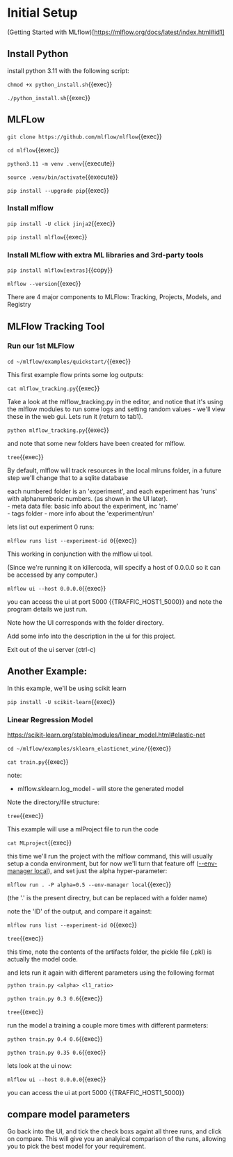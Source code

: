 
# Initial Setup


(Getting Started with MLflow)[https://mlflow.org/docs/latest/index.html#id1]

## Install Python

install python 3.11 with the following script:

`chmod +x python_install.sh`{{exec}}

`./python_install.sh`{{exec}}

## MLFLow

`git clone https://github.com/mlflow/mlflow`{{exec}}

`cd mlflow`{{exec}}

`python3.11 -m venv .venv`{{execute}}

`source .venv/bin/activate`{{execute}}

`pip install --upgrade pip`{{exec}}



### Install mlflow

`pip install -U click jinja2`{{exec}} 

`pip install mlflow`{{exec}}

### Install MLflow with extra ML libraries and 3rd-party tools

`pip install mlflow[extras]`{{copy}}

`mlflow --version`{{exec}}

There are 4 major components to MLFlow: Tracking, Projects, Models, and Registry

## MLFlow Tracking Tool

### Run our 1st MLFlow

`cd ~/mlflow/examples/quickstart/`{{exec}}

This first example flow prints some log outputs:

`cat mlflow_tracking.py`{{exec}}

Take  a look at the mlflow_tracking.py in the editor, and notice that it's using the mlflow modules to run some logs and setting random values - we'll view these in the web gui. Lets run it (return to tab1).

`python mlflow_tracking.py`{{exec}}

and note that some new folders have been created for mlflow.

`tree`{{exec}}

By default, mlflow will track resources in the local mlruns folder, in a future step we'll change that to a sqlite database

each numbered folder is an 'experiment', and each experiment has 'runs' with alphanumberic numbers. (as shown in the UI later).      
     - meta data file: basic info about the experiment, inc 'name'   
     - tags folder - more info about the 'experiment/run'   
    
lets list out experiment 0 runs:

`mlflow runs list --experiment-id 0`{{exec}}
     
      

This working in conjunction with the mlflow ui tool.

(Since we're running it on killercoda, will specify a host of 0.0.0.0 so it can be accessed by any computer.)

`mlflow ui --host 0.0.0.0`{{exec}}

you can access the ui at port 5000 {{TRAFFIC_HOST1_5000}} and note the program details we just run.

Note how the UI corresponds with the folder directory.

Add some info into the description in the ui for this project.

Exit out of the ui server (ctrl-c)


## Another Example:

In this example, we'll be using  scikit learn


`pip install -U scikit-learn`{{exec}}


### Linear Regression Model

https://scikit-learn.org/stable/modules/linear_model.html#elastic-net

`cd ~/mlflow/examples/sklearn_elasticnet_wine/`{{exec}}


`cat train.py`{{exec}}

note:   
   - mlflow.sklearn.log_model  - will store the generated model

Note the directory/file structure:

`tree`{{exec}}


This example will use a mlProject file to run the code

`cat MLproject`{{exec}}

this time we'll run the project with the mlflow command, this will usually setup a conda environment, but for now we'll turn that feature off ([--env-manager local](https://mlflow.org/docs/latest/cli.html?highlight=conda#cmdoption-mlflow-run-env-manager)), and set just the alpha hyper-parameter:

`mlflow run . -P alpha=0.5 --env-manager local`{{exec}}

(the '.' is the present directry, but can be replaced with a folder name)


note the 'ID' of the output, and compare it against:

`mlflow runs list --experiment-id 0`{{exec}}


`tree`{{exec}}

this time, note the contents of the artifacts folder, the pickle file (.pkl) is actually the model code.

and lets run it again with different parameters using the following format

`python train.py <alpha> <l1_ratio>`

`python train.py 0.3 0.6`{{exec}}

`tree`{{exec}}

run the model a training a couple more times with different parmeters:

`python train.py 0.4 0.6`{{exec}}

`python train.py 0.35 0.6`{{exec}}

lets look at the ui now:

`mlflow ui --host 0.0.0.0`{{exec}} 

you can access the ui at port 5000 {{TRAFFIC_HOST1_5000}} 


## compare model parameters

Go back into the UI, and tick the check boxs againt all three runs, and click on compare. This will give you an analyical comparison of the runs, allowing you to pick the best model for your requirement.


